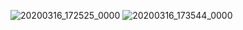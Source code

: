 ![20200316_172525_0000](https://user-images.githubusercontent.com/55870659/76756214-87ad3780-6742-11ea-8b54-08376a23d199.png)
![20200316_173544_0000](https://user-images.githubusercontent.com/55870659/76757127-4ae24000-6744-11ea-8b77-f52a40144fbf.png)
